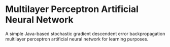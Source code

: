 # Multilayer Perceptron Artificial Neural Network
A simple Java-based stochastic gradient descendent error backpropagation multilayer perceptron artificial neural network for learning purposes.
